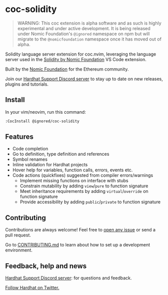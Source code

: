 # coc-solidity

> WARNING: This coc extension is alpha software and as such is highly experimental and under active development. It is being released under Nomic Foundation's `@ignored` namespace on npm but will migrate to the `@nomicfoundation` namespace once it has moved out of alpha.

Solidity language server extension for coc.nvim, leveraging the language server used in the [Solidity by Nomic Foundation](https://marketplace.visualstudio.com/items?itemName=NomicFoundation.hardhat-solidity) VS Code extension.

Built by the [Nomic Foundation](https://nomic.foundation/) for the Ethereum community.

Join our [Hardhat Support Discord server](https://hardhat.org/discord) to stay up to date on new releases, plugins and tutorials.

## Install

In your vim/neovim, run this command:

```sh
:CocInstall @ignored/coc-solidity
```

## Features

- Code completion
- Go to definition, type definition and references
- Symbol renames
- Inline validation for Hardhat projects
- Hover help for variables, function calls, errors, events etc.
- Code actions (quickfixes) suggested from compiler errors/warnings
  - Implement missing functions on interface with stubs
  - Constrain mutability by adding `view`/`pure` to function signature
  - Meet inheritance requirements by adding `virtual`/`override` on function signature
  - Provide accessibility by adding `public`/`private` to function signature

## Contributing

Contributions are always welcome! Feel free to [open any issue](https://github.com/NomicFoundation/hardhat-vscode/issues) or send a pull request.

Go to [CONTRIBUTING.md](https://github.com/nomicfoundation/hardhat-vscode/blob/main/CONTRIBUTING.md) to learn about how to set up a development environment.

## Feedback, help and news

[Hardhat Support Discord server](https://hardhat.org/discord): for questions and feedback.

[Follow Hardhat on Twitter.](https://twitter.com/HardhatHQ)
